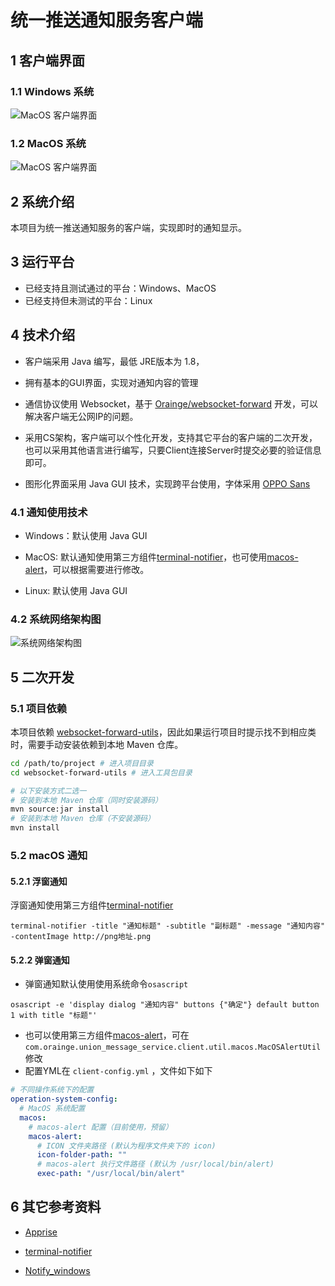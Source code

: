 # 统一推送通知服务客户端

## 1 客户端界面

### 1.1 Windows 系统

![MacOS 客户端界面](https://cdn.jsdelivr.net/gh/Orainge/union-message-service-client@master/pic/pic2.png)

### 1.2 MacOS 系统

![MacOS 客户端界面](https://cdn.jsdelivr.net/gh/Orainge/union-message-service-client@master/pic/pic1.png)

## 2 系统介绍

本项目为统一推送通知服务的客户端，实现即时的通知显示。

## 3 运行平台

- 已经支持且测试通过的平台：Windows、MacOS
- 已经支持但未测试的平台：Linux

## 4 技术介绍

- 客户端采用 Java 编写，最低 JRE版本为 1.8，
- 拥有基本的GUI界面，实现对通知内容的管理

- 通信协议使用 Websocket，基于 [Orainge/websocket-forward](https://github.com/Orainge/websocket-forward) 开发，可以解决客户端无公网IP的问题。
- 采用CS架构，客户端可以个性化开发，支持其它平台的客户端的二次开发，也可以采用其他语言进行编写，只要Client连接Server时提交必要的验证信息即可。
- 图形化界面采用 Java GUI 技术，实现跨平台使用，字体采用 [OPPO Sans](https://www.coloros.com/index/newsDetail?id=72)

### 4.1 通知使用技术

- Windows：默认使用 Java GUI
- MacOS: 默认通知使用第三方组件[terminal-notifier](https://github.com/julienXX/terminal-notifier)，也可使用[macos-alert](https://gitee.com/xiaozhuai/macos-alert)，可以根据需要进行修改。

- Linux: 默认使用 Java GUI

### 4.2 系统网络架构图

![系统网络架构图](https://cdn.jsdelivr.net/gh/Orainge/union-message-service-client@master/pic/pic3.png)

## 5 二次开发

### 5.1 项目依赖

本项目依赖 [websocket-forward-utils](https://github.com/Orainge/websocket-forward)，因此如果运行项目时提示找不到相应类时，需要手动安装依赖到本地 Maven 仓库。

```sh
cd /path/to/project # 进入项目目录
cd websocket-forward-utils # 进入工具包目录

# 以下安装方式二选一
# 安装到本地 Maven 仓库（同时安装源码）
mvn source:jar install 
# 安装到本地 Maven 仓库（不安装源码）
mvn install
```

### 5.2 macOS 通知

#### 5.2.1 浮窗通知

浮窗通知使用第三方组件[terminal-notifier](https://github.com/julienXX/terminal-notifier)

```shell
terminal-notifier -title "通知标题" -subtitle "副标题" -message "通知内容" -contentImage http://png地址.png
```

#### 5.2.2 弹窗通知

- 弹窗通知默认使用使用系统命令`osascript`

```shell
osascript -e 'display dialog "通知内容" buttons {"确定"} default button 1 with title "标题"'
```

- 也可以使用第三方组件[macos-alert](https://gitee.com/xiaozhuai/macos-alert/)，可在`com.orainge.union_message_service.client.util.macos.MacOSAlertUtil`修改
- 配置YML在 `client-config.yml` ，文件如下如下

```yaml
# 不同操作系统下的配置
operation-system-config:
  # MacOS 系统配置
  macos:
    # macos-alert 配置（目前使用，预留）
    macos-alert:
      # ICON 文件夹路径 (默认为程序文件夹下的 icon)
      icon-folder-path: ""
      # macos-alert 执行文件路径 (默认为 /usr/local/bin/alert)
      exec-path: "/usr/local/bin/alert"
```

## 6 其它参考资料

- [Apprise](https://github.com/caronc/apprise)

- [terminal-notifier](https://github.com/julienXX/terminal-notifier)
- [Notify_windows](https://github.com/caronc/apprise/wiki/Notify_windows)
